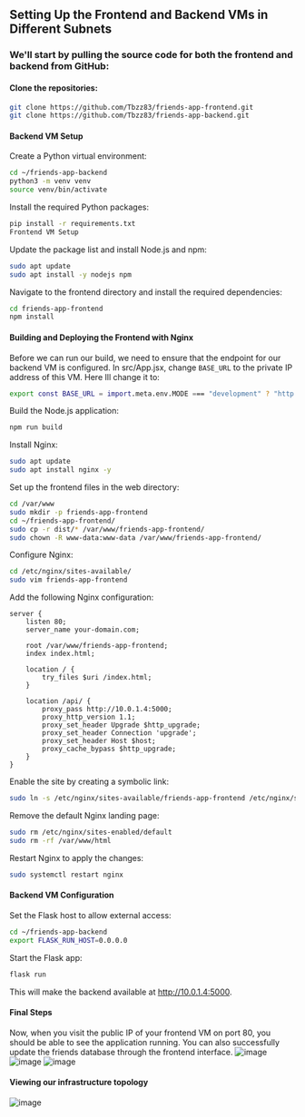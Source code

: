 ## Setting Up the Frontend and Backend VMs in Different Subnets
### We'll start by pulling the source code for both the frontend and backend from GitHub:

#### Clone the repositories:
```bash
git clone https://github.com/Tbzz83/friends-app-frontend.git
git clone https://github.com/Tbzz83/friends-app-backend.git
```
#### Backend VM Setup
Create a Python virtual environment:
```bash
cd ~/friends-app-backend
python3 -m venv venv
source venv/bin/activate
```
Install the required Python packages:
```bash
pip install -r requirements.txt
Frontend VM Setup
```
Update the package list and install Node.js and npm:
```bash
sudo apt update
sudo apt install -y nodejs npm
```
Navigate to the frontend directory and install the required dependencies:
```bash
cd friends-app-frontend
npm install
```
#### Building and Deploying the Frontend with Nginx
Before we can run our build, we need to ensure that the endpoint for our
backend VM is configured. In src/App.jsx, change `BASE_URL` to the private
IP address of this VM. Here Ill change it to:
```bash
export const BASE_URL = import.meta.env.MODE === "development" ? "http://10.0.1.4:5000/api" : "/api";
```
Build the Node.js application:
```bash
npm run build
```
Install Nginx:
```bash
sudo apt update
sudo apt install nginx -y
```
Set up the frontend files in the web directory:
```bash
cd /var/www
sudo mkdir -p friends-app-frontend
cd ~/friends-app-frontend/
sudo cp -r dist/* /var/www/friends-app-frontend/
sudo chown -R www-data:www-data /var/www/friends-app-frontend/
```
Configure Nginx:
```bash
cd /etc/nginx/sites-available/
sudo vim friends-app-frontend
```
Add the following Nginx configuration:

```nginx
server {
    listen 80;
    server_name your-domain.com;

    root /var/www/friends-app-frontend;
    index index.html;

    location / {
        try_files $uri /index.html;
    }

    location /api/ {
        proxy_pass http://10.0.1.4:5000;
        proxy_http_version 1.1;
        proxy_set_header Upgrade $http_upgrade;
        proxy_set_header Connection 'upgrade';
        proxy_set_header Host $host;
        proxy_cache_bypass $http_upgrade;
    }
}
```
Enable the site by creating a symbolic link:
```bash
sudo ln -s /etc/nginx/sites-available/friends-app-frontend /etc/nginx/sites-enabled/
```
Remove the default Nginx landing page:
```bash
sudo rm /etc/nginx/sites-enabled/default
sudo rm -rf /var/www/html
```
Restart Nginx to apply the changes:
```bash
sudo systemctl restart nginx
```
#### Backend VM Configuration
Set the Flask host to allow external access:
```bash
cd ~/friends-app-backend
export FLASK_RUN_HOST=0.0.0.0
```
Start the Flask app:
```bash
flask run
```
This will make the backend available at http://10.0.1.4:5000.


#### Final Steps
Now, when you visit the public IP of your frontend VM on port 80, you should be able to see the application running. You can also successfully update the friends database through the frontend interface.
![image](https://github.com/user-attachments/assets/23996c50-e7ea-497f-9ad7-bb76674397b1)
![image](https://github.com/user-attachments/assets/85d45dc1-f109-453d-844d-d5272e298dd1)
![image](https://github.com/user-attachments/assets/b2a10534-59bb-4461-9c6a-0ae951214b92)

#### Viewing our infrastructure topology
![image](https://github.com/user-attachments/assets/daca74bf-4897-45a5-94bc-ae6545b0f64b)



